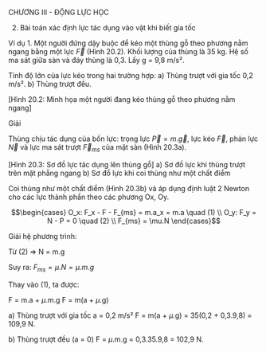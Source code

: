CHƯƠNG III - ĐỘNG LỰC HỌC

2. Bài toán xác định lực tác dụng vào vật khi biết gia tốc

Ví dụ 1. Một người đứng dậy buộc để kéo một thùng gỗ theo phương nằm ngang bằng một lực $\vec{F}$ (Hình 20.2). Khối lượng của thùng là 35 kg. Hệ số ma sát giữa sàn và đáy thùng là 0,3. Lấy g = 9,8 m/s².

Tính độ lớn của lực kéo trong hai trường hợp:
a) Thùng trượt với gia tốc 0,2 m/s².
b) Thùng trượt đều.

[Hình 20.2: Minh họa một người đang kéo thùng gỗ theo phương nằm ngang]

Giải

Thùng chịu tác dụng của bốn lực: trọng lực $\vec{P} = m.\vec{g}$, lực kéo $\vec{F}$, phản lực $\vec{N}$ và lực ma sát trượt $\vec{F}_{ms}$ của mặt sàn (Hình 20.3a).

[Hình 20.3: Sơ đồ lực tác dụng lên thùng gỗ]
a) Sơ đồ lực khi thùng trượt trên mặt phẳng ngang
b) Sơ đồ lực khi coi thùng như một chất điểm

Coi thùng như một chất điểm (Hình 20.3b) và áp dụng định luật 2 Newton cho các lực thành phần theo các phương Ox, Oy.

$$\begin{cases}
O_x: F_x - F - F_{ms} = m.a_x = m.a \quad (1) \\
O_y: F_y = N - P = 0 \quad (2) \\
F_{ms} = \mu.N
\end{cases}$$

Giải hệ phương trình:

Từ (2) $\Rightarrow$ N = m.g

Suy ra: $F_{ms} = \mu.N = \mu.m.g$

Thay vào (1), ta được:

F = m.a + $\mu$.m.g
F = m(a + $\mu$.g)

a) Thùng trượt với gia tốc a = 0,2 m/s²
   F = m(a + $\mu$.g) = 35(0,2 + 0,3.9,8) = 109,9 N.

b) Thùng trượt đều (a = 0)
   F = $\mu$.m.g = 0,3.35.9,8 = 102,9 N.